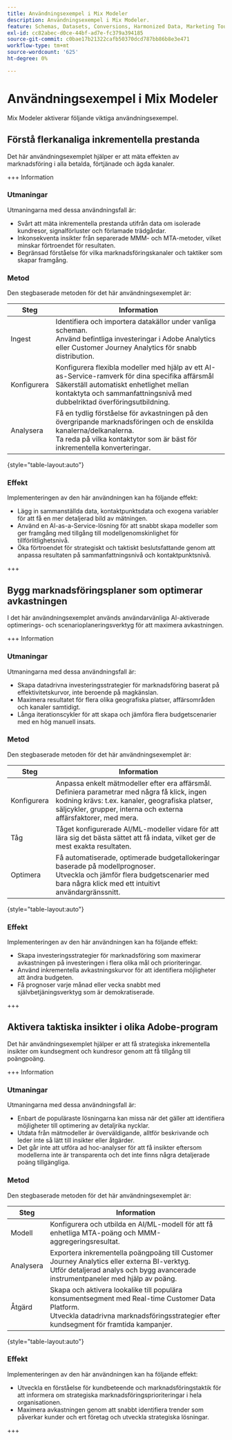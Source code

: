 ```yaml
---
title: Användningsexempel i Mix Modeler
description: Användningsexempel i Mix Modeler.
feature: Schemas, Datasets, Conversions, Harmonized Data, Marketing Touch Points, Models, Plans
exl-id: cc82abec-d0ce-44bf-ad7e-fc379a394185
source-git-commit: c0bae17b21322cafb50370dcd787bb86b8e3e471
workflow-type: tm+mt
source-wordcount: '625'
ht-degree: 0%

---
```


# Användningsexempel i Mix Modeler

Mix Modeler aktiverar följande viktiga användningsexempel.

## Förstå flerkanaliga inkrementella prestanda

Det här användningsexemplet hjälper er att mäta effekten av marknadsföring i alla betalda, förtjänade och ägda kanaler.

+++ Information

### Utmaningar

Utmaningarna med dessa användningsfall är:

* Svårt att mäta inkrementella prestanda utifrån data om isolerade kundresor, signalförluster och förlamade trädgårdar.
* Inkonsekventa insikter från separerade MMM- och MTA-metoder, vilket minskar förtroendet för resultaten.
* Begränsad förståelse för vilka marknadsföringskanaler och taktiker som skapar framgång.

### Metod

Den stegbaserade metoden för det här användningsexemplet är:

| Steg | Information |
|---|---|
| Ingest | Identifiera och importera datakällor under vanliga scheman. <br/>Använd befintliga investeringar i Adobe Analytics eller Customer Journey Analytics för snabb distribution. |
| Konfigurera | Konfigurera flexibla modeller med hjälp av ett AI-as-Service-ramverk för dina specifika affärsmål<br/>Säkerställ automatiskt enhetlighet mellan kontaktyta och sammanfattningsnivå med dubbelriktad överföringsutbildning. |
| Analysera | Få en tydlig förståelse för avkastningen på den övergripande marknadsföringen och de enskilda kanalerna/delkanalerna.<br/>Ta reda på vilka kontaktytor som är bäst för inkrementella konverteringar. |

{style="table-layout:auto"}


### Effekt

Implementeringen av den här användningen kan ha följande effekt:

* Lägg in sammanställda data, kontaktpunktsdata och exogena variabler för att få en mer detaljerad bild av mätningen.
* Använd en AI-as-a-Service-lösning för att snabbt skapa modeller som ger framgång med tillgång till modellgenomskinlighet för tillförlitlighetsnivå.
* Öka förtroendet för strategiskt och taktiskt beslutsfattande genom att anpassa resultaten på sammanfattningsnivå och kontaktpunktsnivå.

+++


## Bygg marknadsföringsplaner som optimerar avkastningen

I det här användningsexemplet används användarvänliga AI-aktiverade optimerings- och scenarioplaneringsverktyg för att maximera avkastningen.

+++ Information

### Utmaningar

Utmaningarna med dessa användningsfall är:

* Skapa datadrivna investeringsstrategier för marknadsföring baserat på effektivitetskurvor, inte beroende på magkänslan.
* Maximera resultatet för flera olika geografiska platser, affärsområden och kanaler samtidigt.
* Långa iterationscykler för att skapa och jämföra flera budgetscenarier med en hög manuell insats.


### Metod

Den stegbaserade metoden för det här användningsexemplet är:

| Steg | Information |
|---|---|
| Konfigurera | Anpassa enkelt mätmodeller efter era affärsmål.<br/>Definiera parametrar med några få klick, ingen kodning krävs: t.ex. kanaler, geografiska platser, säljcykler, grupper, interna och externa affärsfaktorer, med mera. |
| Tåg | Tåget konfigurerade AI/ML-modeller vidare för att lära sig det bästa sättet att få indata, vilket ger de mest exakta resultaten. |
| Optimera | Få automatiserade, optimerade budgetallokeringar baserade på modellprognoser.<br/>Utveckla och jämför flera budgetscenarier med bara några klick med ett intuitivt användargränssnitt. |

{style="table-layout:auto"}


### Effekt

Implementeringen av den här användningen kan ha följande effekt:

* Skapa investeringsstrategier för marknadsföring som maximerar avkastningen på investeringen i flera olika mål och prioriteringar.
* Använd inkrementella avkastningskurvor för att identifiera möjligheter att ändra budgeten.
* Få prognoser varje månad eller vecka snabbt med självbetjäningsverktyg som är demokratiserade.

+++

<!-- This use case is not supported with initial release

## Make data-driven inflight optimizations

This use case helps you to improve ROI weekly by assessing actual and forecasted performance to make inflight improvements.

+++ Details

### Challenges

The challenges this use case addresses are:

* Campaign performance is often slow, or lacks granularity need to confidently optimize.
* Messy, non-standardized data across dozens of channels and sources drives slow time to insight.
* No democratized access to tools and overreliance on select experts or external vendors, increasing turnaround times.



### Approach

The step based approach for this use case:

| Step | Details |
|---|---|
| Ingest | Ingest data in common schemas for easy model refreshes and reusability across Experience Platform applications.<br/>Streamline data piping, cleaning & QA with automated harmonization tools. |
| Refresh | Build and refresh AI/ML  models using a user-friendly, self-service platform.<br/>Get new results, including historic and forecasted ROIs by channel, on a weekly or monthly basis. |
| Optimize | Make rapid inflight optimizations by shifting spend across channels based on measured performance. |

{style="table-layout:auto"}


### Impact 

Successful implementation of this use can have the following impact:

* Maximize speed, scalability, and usability across measurement & analytic use cases with standardized data schemas and common data foundation.
* Rapidly make weekly or monthly inflight optimizations and maximize ROI with data-driven spend shifts that reflect best forecasted ROIs.

+++

-->

## Aktivera taktiska insikter i olika Adobe-program

Det här användningsexemplet hjälper er att få strategiska inkrementella insikter om kundsegment och kundresor genom att få tillgång till poängpoäng.

+++ Information

### Utmaningar

Utmaningarna med dessa användningsfall är:

* Enbart de populäraste lösningarna kan missa när det gäller att identifiera möjligheter till optimering av detaljrika nycklar.
* Utdata från mätmodeller är överväldigande, alltför beskrivande och leder inte så lätt till insikter eller åtgärder.
* Det går inte att utföra ad hoc-analyser för att få insikter eftersom modellerna inte är transparenta och det inte finns några detaljerade poäng tillgängliga.


### Metod

Den stegbaserade metoden för det här användningsexemplet är:

| Steg | Information |
|---|---|
| Modell | Konfigurera och utbilda en AI/ML-modell för att få enhetliga MTA-poäng och MMM-aggregeringsresultat. |
| Analysera | Exportera inkrementella poängpoäng till Customer Journey Analytics eller externa BI-verktyg.<br/>Utför detaljerad analys och bygg avancerade instrumentpaneler med hjälp av poäng. |
| Åtgärd | Skapa och aktivera lookalike till populära konsumentsegment med Real-time Customer Data Platform.<br/>Utveckla datadrivna marknadsföringsstrategier efter kundsegment för framtida kampanjer. |

{style="table-layout:auto"}


### Effekt

Implementeringen av den här användningen kan ha följande effekt:

* Utveckla en förståelse för kundbeteende och marknadsföringstaktik för att informera om strategiska marknadsföringsprioriteringar i hela organisationen.
* Maximera avkastningen genom att snabbt identifiera trender som påverkar kunder och ert företag och utveckla strategiska lösningar.


+++

